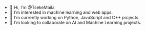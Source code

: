 - 👋 Hi, I’m @TsekeMaila
- 👀 I’m interested in machine learning and web apps.
- 🌱 I’m currently working on Python, JavaScript and C++ projects.
- 💞️ I’m looking to collaborate on AI and Machine Learning projects.

<!---
TsekeM/TsekeM is a ✨ special ✨ repository because its `README.md` (this file) appears on your GitHub profile.
You can click the Preview link to take a look at your changes.
--->
